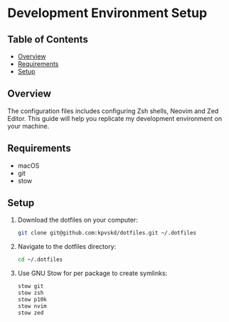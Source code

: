 # Development Environment Setup

## Table of Contents
- [Overview](#overview)
- [Requirements](#requirements)
- [Setup](#setup)

## Overview
The configuration files includes configuring Zsh shells, Neovim and Zed Editor. This guide will help you replicate my development environment on your machine.

## Requirements
- macOS
- git
- stow

## Setup
1. Download the dotfiles on your computer:
    ```sh
    git clone git@github.com:kpvskd/dotfiles.git ~/.dotfiles
    ```
2. Navigate to the dotfiles directory:
    ```sh
    cd ~/.dotfiles
    ```
3. Use GNU Stow for per package to create symlinks:
    ```sh
    stow git
    stow zsh
    stow p10k
    stow nvim
    stow zed
    ```
